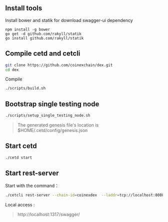 ##  Install tools
Install bower and statik for download swagger-ui dependency
```
npm install -g bower
go get -d github.com/rakyll/statik
go install github.com/rakyll/statik
```

## Compile cetd and cetcli

```bash
git clone https://github.com/coinexchain/dex.git
cd dex
```

Compile
```bash
./scripts/build.sh
```

## Bootstrap single testing node
```bash
./scripts/setup_single_testing_node.sh
```

> The generated genesis file's location is $HOME/.cetd/config/genesis.json

## Start cetd

```bash
./cetd start
```

## Start rest-server

Start with the command：
```bash
./cetcli rest-server --chain-id=coinexdex  --laddr=tcp://localhost:8080  --node tcp://localhost:26657 --trust-node=false
```

Local access :
> http://localhost:1317/swagger/
